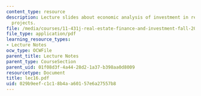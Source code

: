 ```yaml
---
content_type: resource
description: Lecture slides about economic analysis of investment in real estate development
  projects.
file: /media/courses/11-431j-real-estate-finance-and-investment-fall-2006/029b9eefc1c18b4aa60157e6a27557b8_lec16.pdf
file_type: application/pdf
learning_resource_types:
- Lecture Notes
ocw_type: OCWFile
parent_title: Lecture Notes
parent_type: CourseSection
parent_uid: 01f08d3f-4a44-28d2-1a37-b398aa0d8009
resourcetype: Document
title: lec16.pdf
uid: 029b9eef-c1c1-8b4a-a601-57e6a27557b8
---
```

